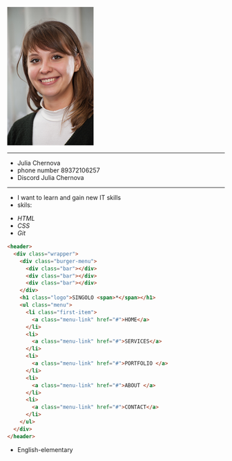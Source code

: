 ![foto](/foto/photo.png)

---

- Julia Chernova
- phone number 89372106257
- Discord Julia Chernova

---

- I want to learn and gain new IT skills
- skils:

* _HTML_
* _CSS_
* _Git_

```html
<header>
  <div class="wrapper">
    <div class="burger-menu">
      <div class="bar"></div>
      <div class="bar"></div>
      <div class="bar"></div>
    </div>
    <h1 class="logo">SINGOLO <span>*</span></h1>
    <ul class="menu">
      <li class="first-item">
        <a class="menu-link" href="#">HOME</a>
      </li>
      <li>
        <a class="menu-link" href="#">SERVICES</a>
      </li>
      <li>
        <a class="menu-link" href="#">PORTFOLIO </a>
      </li>
      <li>
        <a class="menu-link" href="#">ABOUT </a>
      </li>
      <li>
        <a class="menu-link" href="#">CONTACT</a>
      </li>
    </ul>
  </div>
</header>
```

- English-elementary
